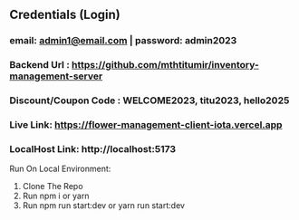 ## Credentials (Login)
### email: admin1@email.com | password: admin2023
### Backend Url : https://github.com/mthtitumir/inventory-management-server
### Discount/Coupon Code : WELCOME2023, titu2023, hello2025
### Live Link: https://flower-management-client-iota.vercel.app
### LocalHost Link: http://localhost:5173
Run On Local Environment:
1. Clone The Repo
2. Run npm i or yarn
3. Run npm run start:dev or yarn run start:dev

